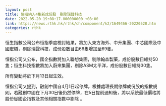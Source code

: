 ```yaml
---
layout: post
title: 恒指納入4隻新成份股　剔除瑞聲科技
date: 2022-05-20 19:08:17.000000000 +08:00
link: https://news.rthk.hk/rthk/ch/component/k2/1649466-20220520.htm
categories: rthk
---
```


恒生指數公司公布恒指季度檢討結果，將加入東方海外、中升集團、中芯國際及中國宏橋，剔除瑞聲科技，成份股數目由66隻增加至69隻。

恒指公司又公布，國企指數將加入聯想集團，剔除翰森製藥，成份股數目維持50隻；恒生科技指數將加入蔚來集團，剔除ASM太平洋，成份股數目維持30隻。

所有變動將於下月13日起生效。

恒指公司又提到，融創中國自4月1日起停牌。根據處理長期停牌成份股的指數規則，若融創中國在下月30日後仍然停牌，在5日提前通知後，將以系統最低價格將股份從國企指數及其他相關指數中剔除 。
